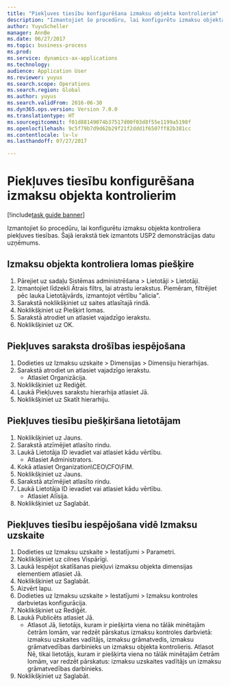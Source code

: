 ```yaml
--- 
title: "Piekļuves tiesību konfigurēšana izmaksu objekta kontrolierim"
description: "Izmantojiet šo procedūru, lai konfigurētu izmaksu objekta kontroliera piekļuves tiesības."
author: YuyuScheller
manager: AnnBe
ms.date: 06/27/2017
ms.topic: business-process
ms.prod: 
ms.service: dynamics-ax-applications
ms.technology: 
audience: Application User
ms.reviewer: yuyus
ms.search.scope: Operations
ms.search.region: Global
ms.author: yuyus
ms.search.validFrom: 2016-06-30
ms.dyn365.ops.version: Version 7.0.0
ms.translationtype: HT
ms.sourcegitcommit: f01d88149074b37517d00f03d8f55e1199a5198f
ms.openlocfilehash: 9c5f79b7d9d62b29f21f2ddd1f6507ff82b381cc
ms.contentlocale: lv-lv
ms.lasthandoff: 07/27/2017

---
```

# <a name="configure-access-rights-for-a-cost-object-controller"></a>Piekļuves tiesību konfigurēšana izmaksu objekta kontrolierim

[!include[task guide banner](../../includes/task-guide-banner.md)]

Izmantojiet šo procedūru, lai konfigurētu izmaksu objekta kontroliera piekļuves tiesības. Šajā ierakstā tiek izmantots USP2 demonstrācijas datu uzņēmums.


## <a name="assign-the-cost-object-controller-role"></a>Izmaksu objekta kontroliera lomas piešķire
1. Pārejiet uz sadaļu Sistēmas administrēšana > Lietotāji > Lietotāji.
2. Izmantojiet līdzekli Ātrais filtrs, lai atrastu ierakstus. Piemēram, filtrējiet pēc lauka Lietotājvārds, izmantojot vērtību "alicia".
3. Sarakstā noklikšķiniet uz saites atlasītajā rindā.
4. Noklikšķiniet uz Piešķirt lomas.
5. Sarakstā atrodiet un atlasiet vajadzīgo ierakstu.
6. Noklikšķiniet uz OK.

## <a name="enable-access-list-security"></a>Piekļuves saraksta drošības iespējošana
1. Dodieties uz Izmaksu uzskaite > Dimensijas > Dimensiju hierarhijas.
2. Sarakstā atrodiet un atlasiet vajadzīgo ierakstu.
    * Atlasiet Organizācija.  
3. Noklikšķiniet uz Rediģēt.
4. Laukā Piekļuves sarakstu hierarhija atlasiet Jā.
5. Noklikšķiniet uz Skatīt hierarhiju.

## <a name="assign-access-rights-to-user"></a>Piekļuves tiesību piešķiršana lietotājam
1. Noklikšķiniet uz Jauns.
2. Sarakstā atzīmējiet atlasīto rindu.
3. Laukā Lietotāja ID ievadiet vai atlasiet kādu vērtību.
    * Atlasiet Administrators.  
4. Kokā atlasiet Organization\CEO\CFO\FIM.
5. Noklikšķiniet uz Jauns.
6. Sarakstā atzīmējiet atlasīto rindu.
7. Laukā Lietotāja ID ievadiet vai atlasiet kādu vērtību.
    * Atlasiet Alīsija.  
8. Noklikšķiniet uz Saglabāt.

## <a name="enable-access-rights-in-cost-accounting"></a>Piekļuves tiesību iespējošana vidē Izmaksu uzskaite
1. Dodieties uz Izmaksu uzskaite > Iestatījumi > Parametri.
2. Noklikšķiniet uz cilnes Vispārīgi.
3. Laukā Iespējot skatīšanas piekļuvi izmaksu objekta dimensijas elementiem atlasiet Jā.
4. Noklikšķiniet uz Saglabāt.
5. Aizvērt lapu.
6. Dodieties uz Izmaksu uzskaite > Iestatījumi > Izmaksu kontroles darbvietas konfigurācija.
7. Noklikšķiniet uz Rediģēt.
8. Laukā Publicēts atlasiet Jā.
    * Atlasot Jā, lietotājs, kuram ir piešķirta viena no tālāk minētajām četrām lomām, var redzēt pārskatus izmaksu kontroles darbvietā: izmaksu uzskaites vadītājs, izmaksu grāmatvedis, izmaksu grāmatvedības darbinieks un izmaksu objekta kontrolieris. Atlasot Nē, tikai lietotājs, kuram ir piešķirta viena no tālāk minētajām četrām lomām, var redzēt pārskatus: izmaksu uzskaites vadītājs un izmaksu grāmatvedības darbinieks.    
9. Noklikšķiniet uz Saglabāt.


